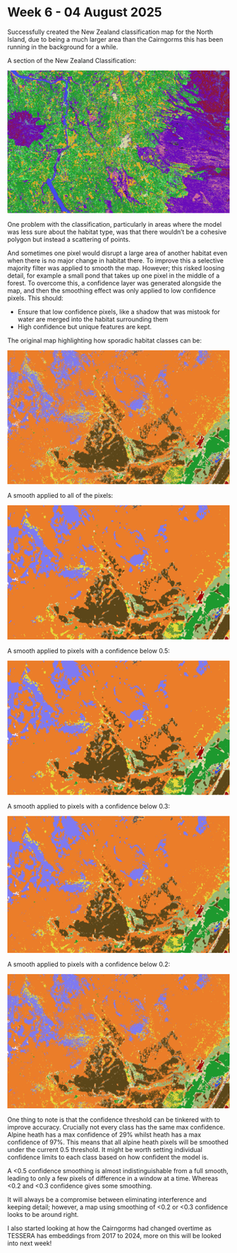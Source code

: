 # Week 6 - 04 August 2025
Successfully created the New Zealand classification map for the North Island, due to being a much larger area than the Cairngorms this has been running in the background for a while.

A section of the New Zealand Classification:

![A section of the New Zealand map ](/images/week6/new-zealand-map.png)

One problem with the classification, particularly in areas where the model was less sure about the habitat type, was that there wouldn’t be a cohesive polygon but instead a scattering of points. 

And sometimes one pixel would disrupt a large area of another habitat even when there is no major change in habitat there. To improve this a selective majority filter was applied to smooth the map. However; this risked loosing detail, for example a small pond that takes up one pixel in the middle of a forest. To overcome this, a confidence layer was generated alongside the map, and then the smoothing effect was only applied to low confidence pixels.
This should:

- Ensure that low confidence pixels, like a shadow that was mistook for water are merged into the habitat surrounding them
- High confidence but unique features are kept.

The original map highlighting how sporadic habitat classes can be:

![The original map with no smoothing](/images/week6/original-smoothed.png)

A smooth applied to all of the pixels:

![A map with all pixels being smoothed](/images/week6/fully-smoothed.png)

A smooth applied to pixels with a confidence below 0.5:

![A map with <0.5 confidence pixels being smoothed](/images/week6/0.5-smoothed.png)

A smooth applied to pixels with a confidence below 0.3:

![A map with <0.3 confidence pixels being smoothed](/images/week6/0.3-smoothed.png)

A smooth applied to pixels with a confidence below 0.2:

![A map with <0.2 confidence pixels being smoothed](/images/week6/0.2-smoothed.png)

One thing to note is that the confidence threshold can be tinkered with to improve accuracy. Crucially not every class has the same max confidence. Alpine heath has a max confidence of 29% whilst heath has a max confidence of 97%. This means that all alpine heath pixels will be smoothed under the current 0.5 threshold. It might be worth setting individual confidence limits to each class based on how confident the model is. 

A <0.5 confidence smoothing is almost indistinguishable from a full smooth, leading to only a few pixels of difference in a window at a time. Whereas <0.2 and <0.3 confidence gives some smoothing.

It will always be a compromise between eliminating interference and keeping detail; however, a map using smoothing of <0.2 or <0.3 confidence looks to be around right.

I also started looking at how the Cairngorms had changed overtime as TESSERA has embeddings from 2017 to 2024, more on this will be looked into next week!

